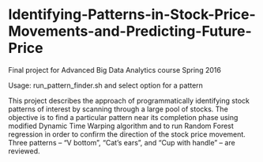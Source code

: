 # Identifying-Patterns-in-Stock-Price-Movements-and-Predicting-Future-Price

Final project for Advanced Big Data Analytics course Spring 2016

Usage: run_pattern_finder.sh and select option for a pattern

This project describes the approach of programmatically identifying stock patterns of interest by scanning through a large pool of stocks. The objective is to find a particular pattern near its completion phase using modified Dynamic Time Warping algorithm and to run Random Forest regression in order to confirm the direction of the stock price movement. Three patterns – “V bottom”, “Cat’s ears”, and “Cup with handle” – are reviewed.

